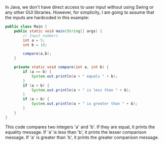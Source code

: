 In Java, we don't have direct access to user input without using Swing or any other GUI libraries. However, for simplicity, I am going to assume that the inputs are hardcoded in this example:

```java
public class Main {
    public static void main(String[] args) {
        // Input numbers
        int a = 5;
        int b = 10;

        compare(a,b);
    }

    private static void compare(int a, int b) {
        if (a == b) {
            System.out.println(a + " equals " + b);
        }
        if (a < b) {
            System.out.println(a + " is less than " + b);
        }
        if (a > b) {
            System.out.println(a + " is greater than " + b);
        }
    }
}
```

This code compares two integers 'a' and 'b'. If they are equal, it prints the equality message. If 'a' is less than 'b', it prints the lesser comparison message. If 'a' is greater than 'b', it prints the greater comparison message.
